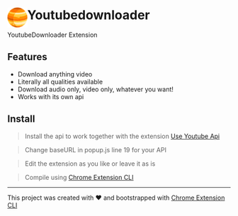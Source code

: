 # <img src="public/icons/icon_48.png" width="45" align="left"> Youtubedownloader

YoutubeDownloader Extension

## Features

- Download anything video
- Literally all qualities available
- Download audio only, video only, whatever you want!
- Works with its own api

## Install

> Install the api to work together with the extension [Use Youtube Api](https://github.com/LordzSpectron/Youtube-Api-Downloader)
 
> Change baseURL in popup.js line 19 for your API 
 
> Edit the extension as you like or leave it as is 
 
> Compile using [Chrome Extension CLI](https://github.com/dutiyesh/chrome-extension-cli)

------------------
This project was created with ♥ and bootstrapped with [Chrome Extension CLI](https://github.com/dutiyesh/chrome-extension-cli)


